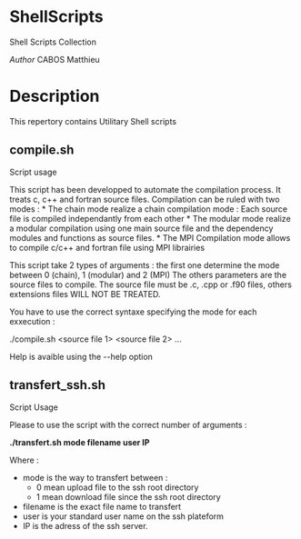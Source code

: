 # ShellScripts
Shell Scripts Collection

*Author* CABOS Matthieu

# Description

This repertory contains Utilitary Shell scripts

compile.sh
----------

Script usage

This script has been developped to automate the compilation process.
It treats c, c++ and fortran source files. Compilation can be ruled with two modes :
	* The chain mode realize a chain compilation mode : Each source file is 
compiled independantly from each other
	* The modular mode realize a modular compilation using one main source file 
and the dependency modules and functions as source files.
	* The MPI Compilation mode allows to compile c/c++ and fortran file using MPI librairies

This script take 2 types of arguments : the first one determine the mode between 
0 (chain),  1 (modular) and 2 (MPI)
The others parameters are the source files to compile.
The source file must be .c, .cpp or .f90 files, others extensions files WILL 
NOT BE TREATED.

You have to use the correct syntaxe specifying the mode for each exxecution :

./compile.sh <mode> <source file 1> <source file 2> ... <source file n>
  
 Help is avaible using the --help option
 
 transfert_ssh.sh
 ----------------
 
 Script Usage
 
 Please to use the script with the correct number of arguments :
 
**./transfert.sh mode filename user IP**

Where :

* mode is the way to transfert between :
	* 0 mean upload file to the ssh root directory
	* 1 mean download file since the ssh root directory
* filename is the exact file name to transfert
* user is your standard user name on the ssh plateform
* IP is the adress of the ssh server.

